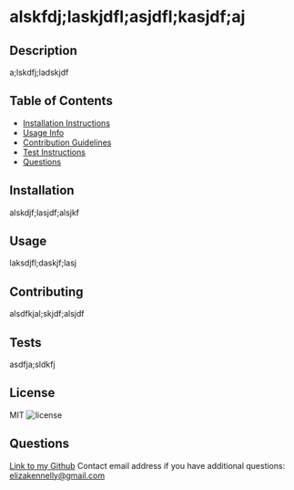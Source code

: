 
# alskfdj;laskjdfl;asjdfl;kasjdf;aj 
## Description
a;lskdfj;ladskjdf
## Table of Contents
* [Installation Instructions](#installation)
* [Usage Info](#usage)
* [Contribution Guidelines](#contributing)
* [Test Instructions](#tests)
* [Questions](#questions)

## Installation
alskdjf;lasjdf;alsjkf

## Usage 
laksdjfl;daskjf;lasj

## Contributing
alsdfkjal;skjdf;alsjdf

## Tests
asdfja;sldkfj

## License
MIT
![license](https://img.shields.io/badge/license-MIT-ff69b4)

## Questions
[Link to my Github](https://github.com/ejkennelly)
Contact email address if you have additional questions: elizakennelly@gmail.com

